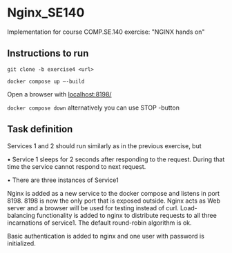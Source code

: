 # Nginx_SE140
Implementation for course COMP.SE.140 exercise: "NGINX hands on"

## Instructions to run
`git clone -b exercise4 <url>`

`docker compose up –-build`

Open a browser with [localhost:8198/](http://localhost:8198/)

`docker compose down` alternatively you can use STOP -button

## Task definition
Services 1 and 2 should run similarly as in the previous exercise, but

• Service 1 sleeps for 2 seconds after responding to the request. During that time the service cannot respond to next request.

• There are three instances of Service1

Nginx is added as a new service to the docker compose and listens in port 8198. 8198 is now the only port
that is exposed outside. Nginx acts as Web server and a browser will be used for testing instead of curl.
Load-balancing functionality is added to nginx to distribute requests to all three incarnations of service1.
The default round-robin algorithm is ok.

Basic authentication is added to nginx and one user with password is initialized.

